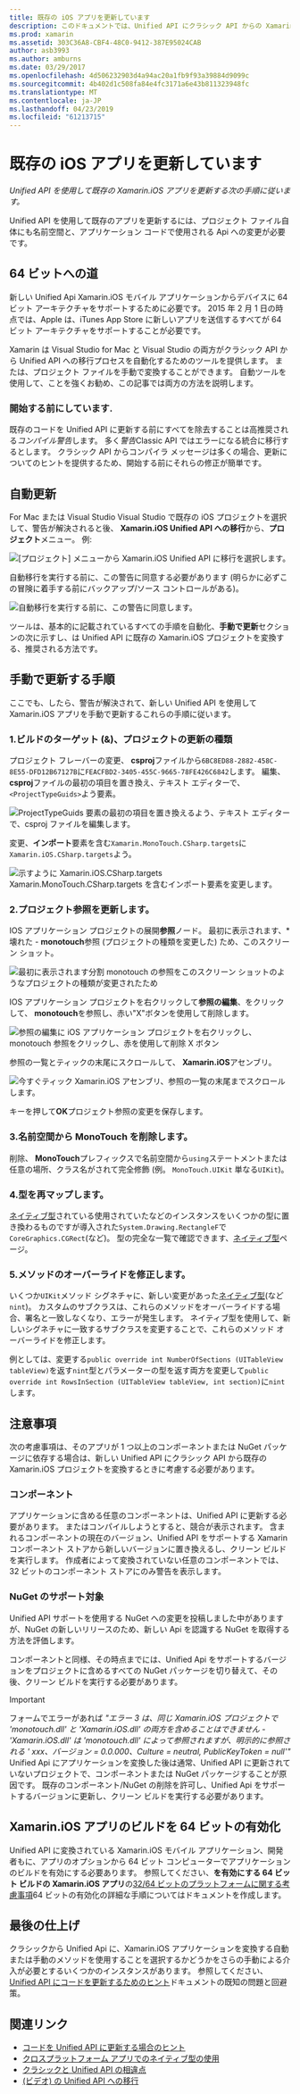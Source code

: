 ```yaml
---
title: 既存の iOS アプリを更新しています
description: このドキュメントでは、Unified API にクラシック API からの Xamarin.iOS アプリを更新に従う必要がある手順について説明します。
ms.prod: xamarin
ms.assetid: 303C36A8-CBF4-48C0-9412-387E95024CAB
author: asb3993
ms.author: amburns
ms.date: 03/29/2017
ms.openlocfilehash: 4d506232903d4a94ac20a1fb9f93a39884d9099c
ms.sourcegitcommit: 4b402d1c508fa84e4fc3171a6e43b811323948fc
ms.translationtype: MT
ms.contentlocale: ja-JP
ms.lasthandoff: 04/23/2019
ms.locfileid: "61213715"
---
```

# <a name="updating-existing-ios-apps"></a>既存の iOS アプリを更新しています

_Unified API を使用して既存の Xamarin.iOS アプリを更新する次の手順に従います。_

Unified API を使用して既存のアプリを更新するには、プロジェクト ファイル自体にも名前空間と、アプリケーション コードで使用される Api への変更が必要です。

## <a name="the-road-to-64-bits"></a>64 ビットへの道

新しい Unified Api Xamarin.iOS モバイル アプリケーションからデバイスに 64 ビット アーキテクチャをサポートするために必要です。 2015 年 2 月 1 日の時点では、Apple は、iTunes App Store に新しいアプリを送信するすべてが 64 ビット アーキテクチャをサポートすることが必要です。

Xamarin は Visual Studio for Mac と Visual Studio の両方がクラシック API から Unified API への移行プロセスを自動化するためのツールを提供します。 または、プロジェクト ファイルを手動で変換することができます。 自動ツールを使用して、ことを強くお勧め、この記事では両方の方法を説明します。

### <a name="before-you-start"></a>開始する前にしています.

既存のコードを Unified API に更新する前にすべてを除去することは高推奨される*コンパイル警告*します。 多く*警告*Classic API ではエラーになる統合に移行するとします。 クラシック API からコンパイラ メッセージは多くの場合、更新についてのヒントを提供するため、開始する前にそれらの修正が簡単です。

## <a name="automated-updating"></a>自動更新

For Mac または Visual Studio Visual Studio で既存の iOS プロジェクトを選択して、警告が解決されると後、 **Xamarin.iOS Unified API への移行**から、**プロジェクト**メニュー。 例:

![](updating-ios-apps-images/beta-tool1.png "[プロジェクト] メニューから Xamarin.iOS Unified API に移行を選択します。")

自動移行を実行する前に、この警告に同意する必要があります (明らかに必ずこの冒険に着手する前にバックアップ/ソース コントロールがある)。

![](updating-ios-apps-images/beta-tool2.png "自動移行を実行する前に、この警告に同意します。")

ツールは、基本的に記載されているすべての手順を自動化、**手動で更新**セクションの次に示すし、は Unified API に既存の Xamarin.iOS プロジェクトを変換する、推奨される方法です。

## <a name="steps-to-update-manually"></a>手動で更新する手順

ここでも、したら、警告が解決されて、新しい Unified API を使用して Xamarin.iOS アプリを手動で更新するこれらの手順に従います。

### <a name="1-update-project-type--build-target"></a>1.ビルドのターゲット (&)、プロジェクトの更新の種類

プロジェクト フレーバーの変更、 **csproj**ファイルから`6BC8ED88-2882-458C-8E55-DFD12B67127B`に`FEACFBD2-3405-455C-9665-78FE426C6842`します。 編集、 **csproj**ファイルの最初の項目を置き換え、テキスト エディターで、`<ProjectTypeGuids>`よう要素。

![](updating-ios-apps-images/csproj.png "ProjectTypeGuids 要素の最初の項目を置き換えるよう、テキスト エディターで、csproj ファイルを編集します。")

変更、**インポート**要素を含む`Xamarin.MonoTouch.CSharp.targets`に`Xamarin.iOS.CSharp.targets`よう。

![](updating-ios-apps-images/csproj2.png "示すように Xamarin.iOS.CSharp.targets Xamarin.MonoTouch.CSharp.targets を含むインポート要素を変更します。")

### <a name="2-update-project-references"></a>2.プロジェクト参照を更新します。

IOS アプリケーション プロジェクトの展開**参照**ノード。 最初に表示されます、* 壊れた - **monotouch**参照 (プロジェクトの種類を変更した) ため、このスクリーン ショット。

![](updating-ios-apps-images/references.png "最初に表示されます分割 monotouch の参照をこのスクリーン ショットのようなプロジェクトの種類が変更されたため")

IOS アプリケーション プロジェクトを右クリックして**参照の編集**、をクリックして、 **monotouch**を参照し、赤い"X"ボタンを使用して削除します。

![](updating-ios-apps-images/references-delete-monotouch-sml.png "参照の編集に iOS アプリケーション プロジェクトを右クリックし、monotouch 参照をクリックし、赤を使用して削除 X ボタン")

参照の一覧とティックの末尾にスクロールして、 **Xamarin.iOS**アセンブリ。

![](updating-ios-apps-images/references-add-xamarinios-sml.png "今すぐティック Xamarin.iOS アセンブリ、参照の一覧の末尾までスクロールします。")

キーを押して**OK**プロジェクト参照の変更を保存します。

### <a name="3-remove-monotouch-from-namespaces"></a>3.名前空間から MonoTouch を削除します。

削除、 **MonoTouch**プレフィックスで名前空間から`using`ステートメントまたは任意の場所、クラス名がされて完全修飾 (例。 `MonoTouch.UIKit` 単なる`UIKit`)。

### <a name="4-remap-types"></a>4.型を再マップします。

[ネイティブ型](~/cross-platform/macios/nativetypes.md)されている使用されていたなどのインスタンスをいくつかの型に置き換わるものですが導入された`System.Drawing.RectangleF`で`CoreGraphics.CGRect`(など)。 型の完全な一覧で確認できます、[ネイティブ型](~/cross-platform/macios/nativetypes.md)ページ。

### <a name="5-fix-method-overrides"></a>5.メソッドのオーバーライドを修正します。

いくつか`UIKit`メソッド シグネチャに、新しい変更があった[ネイティブ型](~/cross-platform/macios/nativetypes.md)(など`nint`)。 カスタムのサブクラスは、これらのメソッドをオーバーライドする場合、署名と一致しなくなり、エラーが発生します。 ネイティブ型を使用して、新しいシグネチャに一致するサブクラスを変更することで、これらのメソッド オーバーライドを修正します。

例としては、変更する`public override int NumberOfSections (UITableView tableView)`を返す`nint`型とパラメーターの型を返す両方を変更して`public override int RowsInSection (UITableView tableView, int section)`に`nint`します。

## <a name="considerations"></a>注意事項

次の考慮事項は、そのアプリが 1 つ以上のコンポーネントまたは NuGet パッケージに依存する場合は、新しい Unified API にクラシック API から既存の Xamarin.iOS プロジェクトを変換するときに考慮する必要があります。

### <a name="components"></a>コンポーネント

アプリケーションに含める任意のコンポーネントは、Unified API に更新する必要があります。 またはコンパイルしようとすると、競合が表示されます。 含まれるコンポーネントの現在のバージョン、Unified API をサポートする Xamarin コンポーネント ストアから新しいバージョンに置き換えるし、クリーン ビルドを実行します。 作成者によって変換されていない任意のコンポーネントでは、32 ビットのコンポーネント ストアにのみ警告を表示します。

### <a name="nuget-support"></a>NuGet のサポート対象

Unified API サポートを使用する NuGet への変更を投稿しました中がありますが、NuGet の新しいリリースのため、新しい Api を認識する NuGet を取得する方法を評価します。

コンポーネントと同様、その時点までには、Unified Api をサポートするバージョンをプロジェクトに含めるすべての NuGet パッケージを切り替えて、その後、クリーン ビルドを実行する必要があります。

> [!IMPORTANT]
> フォームでエラーがあれば _"エラー 3 は、同じ Xamarin.iOS プロジェクトで 'monotouch.dll' と 'Xamarin.iOS.dll' の両方を含めることはできません - 'Xamarin.iOS.dll' は 'monotouch.dll' によって参照されますが、明示的に参照される ' xxx、バージョン = 0.0.000、Culture = neutral, PublicKeyToken = null'"_ Unified Api にアプリケーションを変換した後は通常、Unified API に更新されていないプロジェクトで、コンポーネントまたは NuGet パッケージすることが原因です。 既存のコンポーネント/NuGet の削除を許可し、Unified Api をサポートするバージョンに更新し、クリーン ビルドを実行する必要があります。

## <a name="enabling-64-bit-builds-of-xamarinios-apps"></a>Xamarin.iOS アプリのビルドを 64 ビットの有効化

Unified API に変換されている Xamarin.iOS モバイル アプリケーション、開発者もに、アプリのオプションから 64 ビット コンピューターでアプリケーションのビルドを有効にする必要あります。 参照してください、**を有効にする 64 ビット ビルドの Xamarin.iOS アプリ**の[32/64 ビットのプラットフォームに関する考慮事項](~/cross-platform/macios/32-and-64/index.md#enable-64)64 ビットの有効化の詳細な手順についてはドキュメントを作成します。

## <a name="finishing-up"></a>最後の仕上げ

クラシックから Unified Api に、Xamarin.iOS アプリケーションを変換する自動または手動のメソッドを使用することを選択するかどうかをさらの手動による介入が必要とするいくつかのインスタンスがあります。 参照してください、 [Unified API にコードを更新するためのヒント](~/cross-platform/macios/unified/updating-tips.md)ドキュメントの既知の問題と回避策。

## <a name="related-links"></a>関連リンク

- [コードを Unified API に更新する場合のヒント](~/cross-platform/macios/unified/updating-tips.md)
- [クロスプラットフォーム アプリでのネイティブ型の使用](~/cross-platform/macios/native-types-cross-platform.md)
- [クラシックと Unified API の相違点](https://developer.xamarin.com/releases/ios/api_changes/classic-vs-unified-8.6.0/)
- [(ビデオ) の Unified API への移行](http://university.xamarin.com/lightninglectures/migrating-to-the-unified-api)
